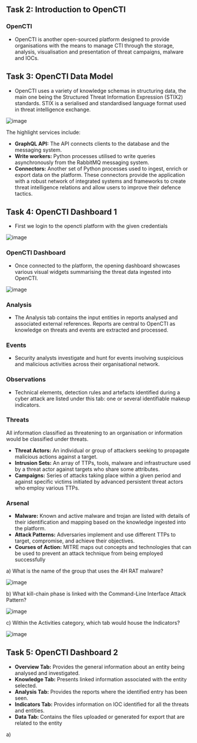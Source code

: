 ## Task 2: Introduction to OpenCTI
### OpenCTI
- OpenCTI is another open-sourced platform designed to provide organisations with the means to manage CTI through the storage, analysis, visualisation and presentation of threat campaigns, malware and IOCs.

## Task 3: OpenCTI Data Model
- OpenCTI uses a variety of knowledge schemas in structuring data, the main one being the Structured Threat Information Expression (STIX2) standards. STIX is a serialised and standardised language format used in threat intelligence exchange.

![image](https://github.com/Akhilkj123/Cyber-Security/assets/65653010/cef84cc0-e544-4049-9f3b-7fec969eb756)

The highlight services include:

- **GraphQL API:** The API connects clients to the database and the messaging system.
- **Write workers:** Python processes utilised to write queries asynchronously from the RabbitMQ messaging system.
- **Connectors:** Another set of Python processes used to ingest, enrich or export data on the platform. These connectors provide the application with a robust network of integrated systems and frameworks to create threat intelligence relations and allow users to improve their defence tactics.

## Task 4: OpenCTI Dashboard 1
- First we login to the opencti platform with the given credentials

![image](https://github.com/Akhilkj123/Cyber-Security/assets/65653010/1c1e77b8-fc72-40ab-99ad-0942195637ab)

### OpenCTI Dashboard
- Once connected to the platform, the opening dashboard showcases various visual widgets summarising the threat data ingested into OpenCTI.

![image](https://github.com/Akhilkj123/Cyber-Security/assets/65653010/e13dbf26-d891-4559-8bc5-6d4f991824a5)

### Analysis
- The Analysis tab contains the input entities in reports analysed and associated external references. Reports are central to OpenCTI as knowledge on threats and events are extracted and processed.


 ### Events
 - Security analysts investigate and hunt for events involving suspicious and malicious activities across their organisational network.


### Observations
- Technical elements, detection rules and artefacts identified during a cyber attack are listed under this tab: one or several identifiable makeup indicators.

### Threats
All information classified as threatening to an organisation or information would be classified under threats.
- **Threat Actors:** An individual or group of attackers seeking to propagate malicious actions against a target.
- **Intrusion Sets:** An array of TTPs, tools, malware and infrastructure used by a threat actor against targets who share some attributes.
- **Campaigns:** Series of attacks taking place within a given period and against specific victims initiated by advanced persistent threat actors who employ various TTPs.

### Arsenal
- **Malware:** Known and active malware and trojan are listed with details of their identification and mapping based on the knowledge ingested into the platform.
- **Attack Patterns:** Adversaries implement and use different TTPs to target, compromise, and achieve their objectives.
- **Courses of Action:** MITRE maps out concepts and technologies that can be used to prevent an attack technique from being employed successfully

a) What is the name of the group that uses the 4H RAT malware?

![image](https://github.com/Akhilkj123/Cyber-Security/assets/65653010/d3cc159a-817b-4e23-a0a6-70a10bc816e3)

b) What kill-chain phase is linked with the Command-Line Interface Attack Pattern? 

![image](https://github.com/Akhilkj123/Cyber-Security/assets/65653010/c899644a-2a42-4b1b-b1a0-62c49d6b2c58)

c) Within the Activities category, which tab would house the Indicators?

![image](https://github.com/Akhilkj123/Cyber-Security/assets/65653010/2b40e8b4-1edf-4409-984d-1b6265e98c86)

## Task 5: OpenCTI Dashboard 2
- **Overview Tab:** Provides the general information about an entity being analysed and investigated.
- **Knowledge Tab:** Presents linked information associated with the entity selected.
- **Analysis Tab:** Provides the reports where the identified entry has been seen.
- **Indicators Tab:** Provides information on IOC identified for all the threats and entities.
- **Data Tab:** Contains the files uploaded or generated for export that are related to the entity

a) 



